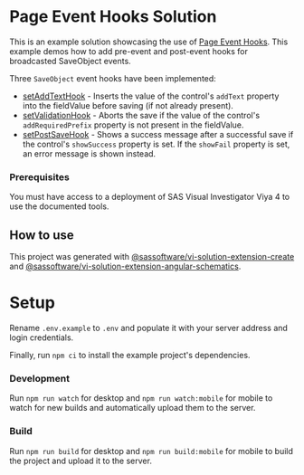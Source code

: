 # Page Event Hooks Solution

This is an example solution showcasing the use of [Page Event Hooks](https://developer.sas.com/apis/vi/apiDocs/PageEventsApi.html). This example demos how to add pre-event and post-event hooks for broadcasted SaveObject events. 

Three `SaveObject` event hooks have been implemented:
- [setAddTextHook](./projects/components/src/lib/page-event-hooks-desktop/page-event-hooks-desktop.component.ts#149) - Inserts the value of the control's `addText` property into the fieldValue before saving (if not already present).
- [setValidationHook](./projects/components/src/lib/page-event-hooks-desktop/page-event-hooks-desktop.component.ts#127) - Aborts the save if the value of the control's `addRequiredPrefix` property is not present in the fieldValue.
- [setPostSaveHook](./projects/components/src/lib/page-event-hooks-desktop/page-event-hooks-desktop.component.ts#107) - Shows a success message after a successful save if the control's `showSuccess` property is set. If the `showFail` property is set, an error message is shown instead.

### Prerequisites

You must have access to a deployment of SAS Visual Investigator Viya 4 to use the documented tools.

## How to use

This project was generated with [@sassoftware/vi-solution-extension-create](https://www.npmjs.com/package/@sassoftware/vi-solution-extension-create) and [@sassoftware/vi-solution-extension-angular-schematics](https://www.npmjs.com/package/@sassoftware/vi-solution-extension-angular-schematics).

# Setup

Rename `.env.example` to `.env` and populate it with your server address and login credentials.

Finally, run `npm ci` to install the example project's dependencies.

### Development

Run `npm run watch` for desktop and `npm run watch:mobile` for mobile to watch for new builds and automatically upload them to the server.

### Build

Run `npm run build` for desktop and `npm run build:mobile` for mobile to build the project and upload it to the server.
